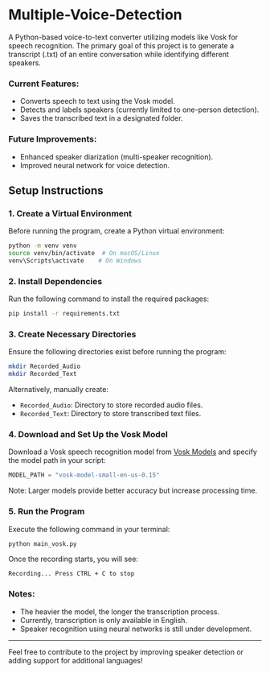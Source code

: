 # Multiple-Voice-Detection

A Python-based voice-to-text converter utilizing models like Vosk for speech recognition. The primary goal of this project is to generate a transcript (.txt) of an entire conversation while identifying different speakers.

### Current Features:
- Converts speech to text using the Vosk model.
- Detects and labels speakers (currently limited to one-person detection).
- Saves the transcribed text in a designated folder.

### Future Improvements:
- Enhanced speaker diarization (multi-speaker recognition).
- Improved neural network for voice detection.

## Setup Instructions

### 1. Create a Virtual Environment
Before running the program, create a Python virtual environment:
```sh
python -m venv venv
source venv/bin/activate  # On macOS/Linux
venv\Scripts\activate    # On Windows
```

### 2. Install Dependencies
Run the following command to install the required packages:
```sh
pip install -r requirements.txt
```

### 3. Create Necessary Directories
Ensure the following directories exist before running the program:
```sh
mkdir Recorded_Audio
mkdir Recorded_Text
```
Alternatively, manually create:
- `Recorded_Audio`: Directory to store recorded audio files.
- `Recorded_Text`: Directory to store transcribed text files.

### 4. Download and Set Up the Vosk Model
Download a Vosk speech recognition model from [Vosk Models](https://alphacephei.com/vosk/models) and specify the model path in your script:
```python
MODEL_PATH = "vosk-model-small-en-us-0.15"
```
Note: Larger models provide better accuracy but increase processing time.

### 5. Run the Program
Execute the following command in your terminal:
```sh
python main_vosk.py
```
Once the recording starts, you will see:
```
Recording... Press CTRL + C to stop
```

### Notes:
- The heavier the model, the longer the transcription process.
- Currently, transcription is only available in English.
- Speaker recognition using neural networks is still under development.

---

Feel free to contribute to the project by improving speaker detection or adding support for additional languages!

